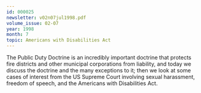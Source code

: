 ```yaml
---
id: 000025
newsletter: v02n07jul1998.pdf
volume_issue: 02-07
year: 1998
month: 7
topic: Americans with Disabilities Act
---
```


The Public Duty Doctrine is an incredibly important doctrine that protects fire districts and other municipal corporations from liability, and today we discuss the doctrine and the many exceptions to it; then we look at some cases of interest from the US Supreme Court involving sexual harassment, freedom of speech, and the Americans with Disabilities Act.